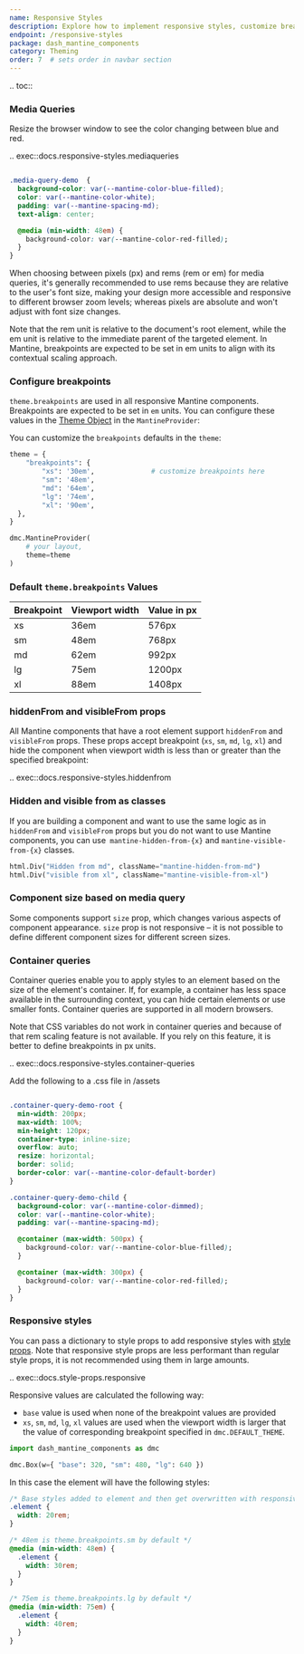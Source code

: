 ```yaml
---
name: Responsive Styles
description: Explore how to implement responsive styles, customize breakpoints, and manage visibility in Mantine using media queries, container queries, and style props for dynamic layouts
endpoint: /responsive-styles
package: dash_mantine_components
category: Theming
order: 7  # sets order in navbar section
---
```


.. toc::

### Media Queries

Resize the browser window to see the color changing between blue and red.

.. exec::docs.responsive-styles.mediaqueries

```css

.media-query-demo  {
  background-color: var(--mantine-color-blue-filled);
  color: var(--mantine-color-white);
  padding: var(--mantine-spacing-md);
  text-align: center;

  @media (min-width: 48em) {
    background-color: var(--mantine-color-red-filled);
  }
}

```

When choosing between pixels (px) and rems (rem or em) for media queries, it's generally recommended to use rems because they
are relative to the user's font size, making your design more accessible and responsive to different browser zoom
levels; whereas pixels are absolute and won't adjust with font size changes.

Note that the rem unit is relative to the document's root element, while the em unit is relative to the immediate 
parent of the targeted element. In Mantine, breakpoints are expected to be set in em units to align with its contextual
scaling approach.

### Configure breakpoints
`theme.breakpoints` are used in all responsive Mantine components. Breakpoints are expected to be set in `em` units. You
can configure these values in the [Theme Object](/theme-object) in the `MantineProvider`:

You can customize the `breakpoints` defaults in the `theme`: 

```python
theme = {
    "breakpoints": {
        "xs": '30em',              # customize breakpoints here
        "sm": '48em',
        "md": '64em',
        "lg": '74em',
        "xl": '90em',
  },
}

dmc.MantineProvider(
    # your layout,
    theme=theme
)
```

### Default `theme.breakpoints` Values

| Breakpoint | Viewport width | Value in px |
|------------|----------------|-------------|
| xs         | 36em           | 576px       |
| sm         | 48em           | 768px       |
| md         | 62em           | 992px       |
| lg         | 75em           | 1200px      |
| xl         | 88em           | 1408px      |



### hiddenFrom and visibleFrom props
All Mantine components that have a root element support `hiddenFrom` and `visibleFrom` props. These props accept breakpoint
(`xs`, `sm`, `md`, `lg`, `xl`) and hide the component when viewport width is less than or greater than the specified breakpoint:


.. exec::docs.responsive-styles.hiddenfrom

### Hidden and visible from as classes
If you are building a component and want to use the same logic as in `hiddenFrom` and `visibleFrom` props but you do
not want to use Mantine components, you can use` mantine-hidden-from-{x}` and `mantine-visible-from-{x}` classes.

```python
html.Div("Hidden from md", className="mantine-hidden-from-md")
html.Div("visible from xl", className="mantine-visible-from-xl")

```

### Component size based on media query
Some components support `size` prop, which changes various aspects of component appearance. `size` prop is not
responsive – it is not possible to define different component sizes for different screen sizes. 

### Container queries
Container queries enable you to apply styles to an element based on the size of the element's container. If, for
example, a container has less space available in the surrounding context, you can hide certain elements or use 
smaller fonts. Container queries are supported in all modern browsers.

Note that CSS variables do not work in container queries and because of that rem scaling feature is not available. 
If you rely on this feature, it is better to define breakpoints in px units.


.. exec::docs.responsive-styles.container-queries

Add the following to a .css file in /assets

```css

.container-query-demo-root {
  min-width: 200px;
  max-width: 100%;
  min-height: 120px;
  container-type: inline-size;
  overflow: auto;
  resize: horizontal;
  border: solid;
  border-color: var(--mantine-color-default-border)
}

.container-query-demo-child {
  background-color: var(--mantine-color-dimmed);
  color: var(--mantine-color-white);
  padding: var(--mantine-spacing-md);

  @container (max-width: 500px) {
    background-color: var(--mantine-color-blue-filled);
  }

  @container (max-width: 300px) {
    background-color: var(--mantine-color-red-filled);
  }
}
```

### Responsive styles

You can pass a dictionary to style props to add responsive styles with [style props](/style-props). 
Note that responsive style props are less performant than regular style props, it is not recommended using them in large amounts.

.. exec::docs.style-props.responsive

Responsive values are calculated the following way:

- `base` value is used when none of the breakpoint values are provided
- `xs`, `sm`, `md`, `lg`, `xl` values are used when the viewport width is larger that the value of corresponding breakpoint specified in `dmc.DEFAULT_THEME`.

```python
import dash_mantine_components as dmc

dmc.Box(w={ "base": 320, "sm": 480, "lg": 640 })
```

In this case the element will have the following styles:

```css
/* Base styles added to element and then get overwritten with responsive values */
.element {
  width: 20rem;
}

/* 48em is theme.breakpoints.sm by default */
@media (min-width: 48em) {
  .element {
    width: 30rem;
  }
}

/* 75em is theme.breakpoints.lg by default */
@media (min-width: 75em) {
  .element {
    width: 40rem;
  }
}
```




